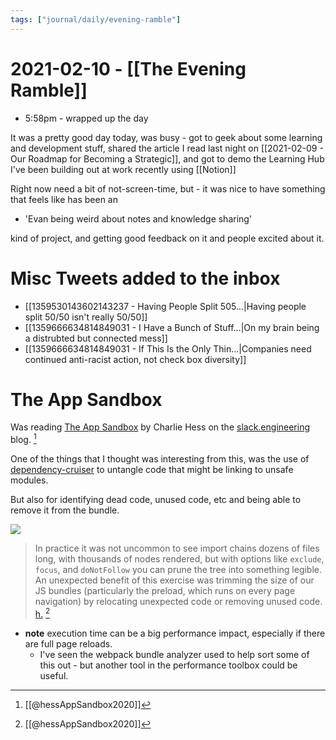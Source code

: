```yaml
---
tags: ["journal/daily/evening-ramble"]
---
```

# 2021-02-10 - [[The Evening Ramble]]

- 5:58pm - wrapped up the day

It was a pretty good day today, was busy - got to geek about some learning and development stuff, shared the article I read last night on [[2021-02-09 - Our Roadmap for Becoming a Strategic]], and got to demo the Learning Hub I've been building out at work recently using [[Notion]]

Right now need a bit of not-screen-time, but - it was nice to have something that feels like has been an

- 'Evan being weird about notes and knowledge sharing' 

kind of project, and getting good feedback on it and people excited about it. 

# Misc Tweets added to the inbox

- [[1359530143602143237 - Having People Split 505...|Having people split 50/50 isn't really 50/50]]
- [[1359666634814849031 - I Have a Bunch of Stuff...|On my brain being a distrubted but connected mess]]
-  [[1359666634814849031 - If This Is the Only Thin...|Companies need continued anti-racist action, not check box diversity]]

# The App Sandbox

Was reading [The App Sandbox](https://slack.engineering/the-app-sandbox/) by Charlie Hess on the [slack.engineering](https://slack.engineering/) blog. [^hess1]

One of the things that I thought was interesting from this, was the use of [dependency-cruiser](https://github.com/sverweij/dependency-cruiser) to untangle code that might be linking to unsafe modules.

But also for identifying dead code, unused code, etc and being able to remove it from the bundle.

![](https://slackhq.com/engineering/wp-content/uploads/sites/7/2020/06/0_mXLm9zpkhRfXLcXv.png)

> In practice it was not uncommon to see import chains dozens of files long, with thousands of nodes rendered, but with options like `exclude`, `focus`, and `doNotFollow` you can prune the tree into something legible. An unexpected benefit of this exercise was trimming the size of our JS bundles (particularly the preload, which runs on every page navigation) by relocating unexpected code or removing unused code. [h.](https://hyp.is/2W8MPmwOEeu_jm_lCPXxdA/slack.engineering/the-app-sandbox/) [^hess1]

- **note** execution time can be a big performance impact, especially if there are full page reloads.
	- I've seen the webpack bundle analyzer used to help sort some of this out - but another tool in the performance toolbox could be useful.

[^hess1]: [[@hessAppSandbox2020]]